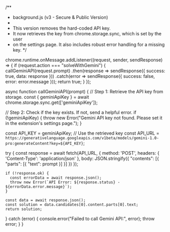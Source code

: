 /**
 * background.js (v3 - Secure & Public Version)
 *
 * This version removes the hard-coded API key.
 * It now retrieves the key from chrome.storage.sync, which is set by the user
 * on the settings page. It also includes robust error handling for a missing key.
 */

chrome.runtime.onMessage.addListener((request, sender, sendResponse) => {
  if (request.action === "solveWithGemini") {
    callGeminiAPI(request.prompt)
      .then(response => sendResponse({ success: true, data: response }))
      .catch(error => sendResponse({ success: false, error: error.message }));
    return true;
  }
});

async function callGeminiAPI(prompt) {
  // Step 1: Retrieve the API key from storage.
  const { geminiApiKey } = await chrome.storage.sync.get(['geminiApiKey']);

  // Step 2: Check if the key exists. If not, send a helpful error.
  if (!geminiApiKey) {
    throw new Error("Gemini API key not found. Please set it in the extension's settings page.");
  }

  const API_KEY = geminiApiKey; // Use the retrieved key
  const API_URL = `https://generativelanguage.googleapis.com/v1beta/models/gemini-1.0-pro:generateContent?key=${API_KEY}`;

  try {
    const response = await fetch(API_URL, {
      method: 'POST',
      headers: { 'Content-Type': 'application/json' },
      body: JSON.stringify({
        "contents": [{ "parts": [{ "text": prompt }] }]
      })
    });

    if (!response.ok) {
      const errorData = await response.json();
      throw new Error(`API Error: ${response.status} - ${errorData.error.message}`);
    }

    const data = await response.json();
    const solution = data.candidates[0].content.parts[0].text;
    return solution;

  } catch (error) {
    console.error("Failed to call Gemini API:", error);
    throw error;
  }
}